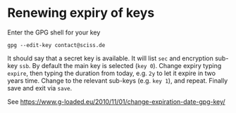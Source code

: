 # Renewing expiry of keys

Enter the GPG shell for your key

    gpg --edit-key contact@sciss.de

It should say that a secret key is available. It will list `sec` and encryption sub-key `ssb`. By default the main key is selected (`key 0`).
Change expiry typing `expire`, then typing the duration from today, e.g. `2y` to let it expire in two years time. Change to the relevant sub-keys
(e.g. `key 1`), and repeat. Finally save and exit via `save`.

See https://www.g-loaded.eu/2010/11/01/change-expiration-date-gpg-key/

